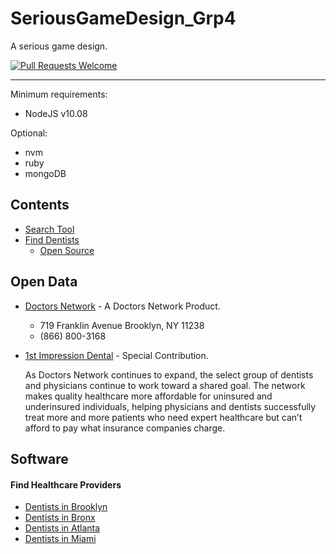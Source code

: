 # SeriousGameDesign_Grp4

A serious game design.

[![Pull Requests Welcome](https://img.shields.io/badge/PRs-welcome-brightgreen.svg)](https://github.com/pooriashahin/DMV-Game/pulls)

----

Minimum requirements: 
* NodeJS v10.08

Optional:
* nvm
* ruby
* mongoDB

## Contents
- [Search Tool](https://www.doctorsnetwork.com)
- [Find Dentists](https://www.doctorsnetwork.com)
  - [Open Source](#open-source)

## Open Data
* [Doctors Network](https://www.doctorsnetwork.com) - A Doctors Network Product.
  - 719 Franklin Avenue
    Brooklyn, NY 11238
  - (866) 800-3168

* [1st Impression Dental](http://www.1stidental.com) - Special Contribution.

  As Doctors Network continues to expand, the select group of dentists and physicians continue to work toward a shared goal. The network makes quality healthcare more affordable for uninsured and underinsured individuals, helping physicians and dentists successfully treat more and more patients who need expert healthcare but can’t afford to pay what insurance companies charge.
    
## Software

#### Find Healthcare Providers
* [Dentists in Brooklyn](https://www.doctorsnetwork.com/dentists-brooklyn-ny)
* [Dentists in Bronx](https://www.doctorsnetwork.com/dentists-bronx-ny)
* [Dentists in Atlanta](https://www.doctorsnetwork.com/dentists-atlanta-ga)
* [Dentists in Miami](https://www.doctorsnetwork.com/dentists-miami-fl)
